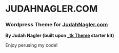 JUDAHNAGLER.COM
===============

### Wordpress Theme for [JudahNagler.com](http://www.judahnagler.com/)  
__By Judah Nagler (built upon [_tk Theme](http://themekraft.com/tk-wordpress-bootstrap-starter-theme/) starter kit)__  

Enjoy perusing my code!